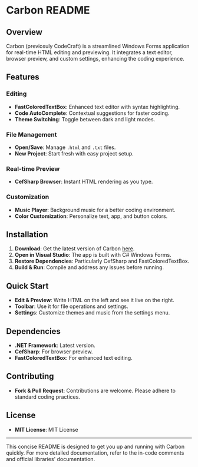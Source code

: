 # Carbon README

## Overview
Carbon (previosuly CodeCraft) is a streamlined Windows Forms application for real-time HTML editing and previewing. It integrates a text editor, browser preview, and custom settings, enhancing the coding experience.

## Features

### Editing
- **FastColoredTextBox**: Enhanced text editor with syntax highlighting.
- **Code AutoComplete**: Contextual suggestions for faster coding.
- **Theme Switching**: Toggle between dark and light modes.

### File Management
- **Open/Save**: Manage `.html` and `.txt` files.
- **New Project**: Start fresh with easy project setup.

### Real-time Preview
- **CefSharp Browser**: Instant HTML rendering as you type.

### Customization
- **Music Player**: Background music for a better coding environment.
- **Color Customization**: Personalize text, app, and button colors.

## Installation

1. **Download**: Get the latest version of Carbon [here](https://agastyahukoo.github.io/Carbon/).
2. **Open in Visual Studio**: The app is built with C# Windows Forms.
3. **Restore Dependencies**: Particularly CefSharp and FastColoredTextBox.
4. **Build & Run**: Compile and address any issues before running.

## Quick Start

- **Edit & Preview**: Write HTML on the left and see it live on the right.
- **Toolbar**: Use it for file operations and settings.
- **Settings**: Customize themes and music from the settings menu.

## Dependencies

- **.NET Framework**: Latest version.
- **CefSharp**: For browser preview.
- **FastColoredTextBox**: For enhanced text editing.

## Contributing

- **Fork & Pull Request**: Contributions are welcome. Please adhere to standard coding practices.

## License

- **MIT License**: MIT License

---

This concise README is designed to get you up and running with Carbon quickly. For more detailed documentation, refer to the in-code comments and official libraries' documentation.
